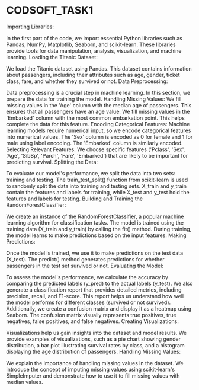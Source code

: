 # CODSOFT_TASK1



Importing Libraries:

In the first part of the code, we import essential Python libraries such as Pandas, NumPy, Matplotlib, Seaborn, and scikit-learn. These libraries provide tools for data manipulation, analysis, visualization, and machine learning.
Loading the Titanic Dataset:

We load the Titanic dataset using Pandas. This dataset contains information about passengers, including their attributes such as age, gender, ticket class, fare, and whether they survived or not.
Data Preprocessing:

Data preprocessing is a crucial step in machine learning. In this section, we prepare the data for training the model.
Handling Missing Values:
We fill missing values in the 'Age' column with the median age of passengers. This ensures that all passengers have an age value.
We fill missing values in the 'Embarked' column with the most common embarkation point. This helps complete the data for this feature.
Encoding Categorical Features:
Machine learning models require numerical input, so we encode categorical features into numerical values.
The 'Sex' column is encoded as 0 for female and 1 for male using label encoding.
The 'Embarked' column is similarly encoded.
Selecting Relevant Features:
We choose specific features ('Pclass', 'Sex', 'Age', 'SibSp', 'Parch', 'Fare', 'Embarked') that are likely to be important for predicting survival.
Splitting the Data:

To evaluate our model's performance, we split the data into two sets: training and testing.
The train_test_split() function from scikit-learn is used to randomly split the data into training and testing sets.
X_train and y_train contain the features and labels for training, while X_test and y_test hold the features and labels for testing.
Building and Training the RandomForestClassifier:

We create an instance of the RandomForestClassifier, a popular machine learning algorithm for classification tasks.
The model is trained using the training data (X_train and y_train) by calling the fit() method. During training, the model learns to make predictions based on the input features.
Making Predictions:

Once the model is trained, we use it to make predictions on the test data (X_test). The predict() method generates predictions for whether passengers in the test set survived or not.
Evaluating the Model:

To assess the model's performance, we calculate the accuracy by comparing the predicted labels (y_pred) to the actual labels (y_test).
We also generate a classification report that provides detailed metrics, including precision, recall, and F1-score. This report helps us understand how well the model performs for different classes (survived or not survived).
Additionally, we create a confusion matrix and display it as a heatmap using Seaborn. The confusion matrix visually represents true positives, true negatives, false positives, and false negatives.
Creating Visualizations:

Visualizations help us gain insights into the dataset and model results.
We provide examples of visualizations, such as a pie chart showing gender distribution, a bar plot illustrating survival rates by class, and a histogram displaying the age distribution of passengers.
Handling Missing Values:

We explain the importance of handling missing values in the dataset.
We introduce the concept of imputing missing values using scikit-learn's SimpleImputer and demonstrate how to use it to fill missing values with median values.
